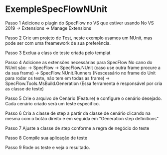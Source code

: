 # ExempleSpecFlowNUnit
Passo 1
Adicione o plugin do SpecFlow no VS que estiver usando 
No VS 2019 -> Extensions -> Manage Extensions

Passo 2 
Crie um projeto de Test, neste exemplo usamos um NUnit, mas pode ser com uma freamework de sua preferência.

Passo 3 
Exclua a class de teste criada pelo templat

Passo 4 
Adicione as extensões necessárias para SpecFlow
No cano do NUnit são: 
-> SpecFlow
-> SpecFlow.NUnit (caso use outra frame procure a da sua frame)
-> SpecFlow.NUnit.Runners (Nescessário no frame do Unit para rodar os teste, não tem em todas as frame)
-> SpecFlow.Tools.MsBuild.Generation (Essa ferramenta é responsável por cria as classe de teste)

Passo 5 
Crie o arquivo de Cenário (Feature) e configure o cenário desejado.
Cada cenário criado será um teste especifico. 

Passo 6 
Cria a classe de step a partir da classe de cenário clicando na mesma com o botão direito e em seguida em "Generation step definitions"

Passo 7 
Ajuste a classe de step conforme a regra de negócio do teste

Passo 8 
Compile sua aplicação de teste

Passo 9
Rode os teste e veja o resultado.

